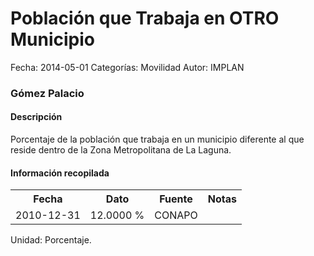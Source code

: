 Población que Trabaja en OTRO Municipio
=====

Fecha: 2014-05-01
Categorías: Movilidad
Autor: IMPLAN

### Gómez Palacio

#### Descripción

Porcentaje de la población que trabaja en un municipio diferente al que reside dentro de la Zona Metropolitana de La Laguna.

#### Información recopilada

<table class="table table-hover table-bordered">
  <tr><th>Fecha</th><th>Dato</th><th>Fuente</th><th>Notas</th></tr>
  <tr><td>2010-12-31</td><td>12.0000 %</td><td>CONAPO</td><td></td></tr>
</table>

Unidad: Porcentaje.
